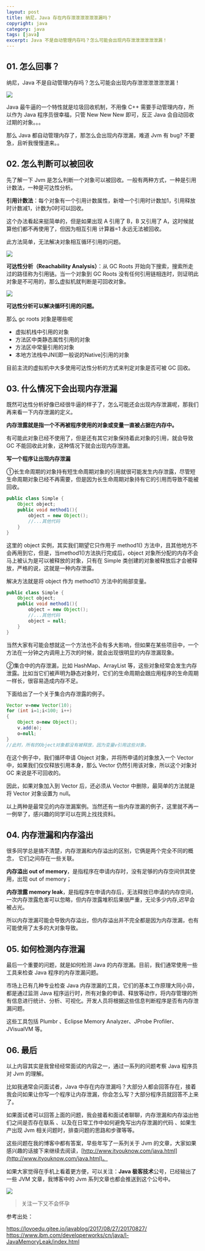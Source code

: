 ```yaml
---
layout: post
title: 纳尼，Java 存在内存泄泄泄泄泄泄漏吗？
copyright: java
category: java
tags: [java]
excerpt: Java 不是自动管理内存吗？怎么可能会出现内存泄泄泄泄泄泄漏！
---
```


## 01. 怎么回事？

纳尼，Java 不是自动管理内存吗？怎么可能会出现内存泄泄泄泄泄泄漏！

![](http://favorites.ren/assets/images/2019/java/nani.jpg)

Java 最牛逼的一个特性就是垃圾回收机制，不用像 C++ 需要手动管理内存，所以作为 Java 程序员很幸福，只管 New New New 即可，反正 Java 会自动回收过期的对象。。。

那么 Java 都自动管理内存了，那怎么会出现内存泄漏，难道 Jvm 有 bug? 不要急，且听我慢慢道来。。


## 02. 怎么判断可以被回收

先了解一下 Jvm 是怎么判断一个对象可以被回收。一般有两种方式，一种是引用计数法，一种是可达性分析。

**引用计数法**：每个对象有一个引用计数属性，新增一个引用时计数加1，引用释放时计数减1，计数为0时可以回收。

这个办法看起来挺简单的，但是如果出现 A 引用了 B，B 又引用了 A，这时候就算他们都不再使用了，但因为相互引用 计算器=1 永远无法被回收。

此方法简单，无法解决对象相互循环引用的问题。

![](http://favorites.ren/assets/images/2019/java/xunhuan.jpg)

**可达性分析（Reachability Analysis）**：从 GC Roots 开始向下搜索，搜索所走过的路径称为引用链。当一个对象到 GC Roots 没有任何引用链相连时，则证明此对象是不可用的，那么虚拟机就判断是可回收对象。

![](http://favorites.ren/assets/images/2019/java/gcroot.jpg)

**可达性分析可以解决循环引用的问题。**

那么 gc roots 对象是哪些呢

- 虚拟机栈中引用的对象
- 方法区中类静态属性引用的对象
- 方法区中常量引用的对象
- 本地方法栈中JNI[即一般说的Native]引用的对象

目前主流的虚拟机中大多使用可达性分析的方式来判定对象是否可被 GC 回收。


## 03. 什么情况下会出现内存泄漏

既然可达性分析好像已经很牛逼的样子了，怎么可能还会出现内存泄漏呢，那我们再来看一下内存泄漏的定义。

**内存泄露就是指一个不再被程序使用的对象或变量一直被占据在内存中。**

有可能此对象已经不使用了，但是还有其它对象保持着此对象的引用，就会导致 GC  不能回收此对象，这种情况下就会出现内存泄漏。

**写一个程序让出现内存泄漏**

①长生命周期的对象持有短生命周期对象的引用就很可能发生内存泄露，尽管短生命周期对象已经不再需要，但是因为长生命周期对象持有它的引用而导致不能被回收。


``` java
public class Simple {
    Object object;
    public void method1(){
        object = new Object();
        //...其他代码
    }
}
```

这里的 object 实例，其实我们期望它只作用于 method1() 方法中，且其他地方不会再用到它，但是，当method1()方法执行完成后，object 对象所分配的内存不会马上被认为是可以被释放的对象，只有在 Simple 类创建的对象被释放后才会被释放，严格的说，这就是一种内存泄露。

解决方法就是将 object 作为 method1() 方法中的局部变量。

``` java
public class Simple {
    Object object;
    public void method1(){
        object = new Object();
        //...其他代码
        object = null;
    }
}
```

当然大家有可能会想就这一个方法也不会有多大影响，但如果在某些项目中，一个方法在一分钟之内调用上万次的时候，就会出现很明显的内存泄漏现象。

②集合中的内存泄漏，比如 HashMap、ArrayList 等，这些对象经常会发生内存泄露。比如当它们被声明为静态对象时，它们的生命周期会跟应用程序的生命周期一样长，很容易造成内存不足。

下面给出了一个关于集合内存泄露的例子。

``` java
Vector v=new Vector(10);
for (int i=1;i<100; i++)
{
    Object o=new Object();
    v.add(o);
    o=null;
}
//此时，所有的Object对象都没有被释放，因为变量v引用这些对象。
```

在这个例子中，我们循环申请 Object 对象，并将所申请的对象放入一个 Vector 中，如果我们仅仅释放引用本身，那么 Vector 仍然引用该对象，所以这个对象对 GC 来说是不可回收的。

因此，如果对象加入到 Vector 后，还必须从 Vector 中删除，最简单的方法就是将 Vector 对象设置为 null。

以上两种是最常见的内存泄漏案例。当然还有一些内存泄漏的例子，这里就不再一一例举了，感兴趣的同学可以在网上找找资料。

## 04. 内存泄漏和内存溢出

很多同学总是搞不清楚，内存泄漏和内存溢出的区别，它俩是两个完全不同的概念， 它们之间存在一些关联。

**内存溢出 out of memory**，是指程序在申请内存时，没有足够的内存空间供其使用，出现 out of memory；

**内存泄露 memory leak**，是指程序在申请内存后，无法释放已申请的内存空间，一次内存泄露危害可以忽略，但内存泄露堆积后果很严重，无论多少内存,迟早会被占光。

所以内存泄漏可能会导致内存溢出，但内存溢出并不完全都是因为内存泄漏，也有可能使用了太多的大对象导致。

## 05. 如何检测内存泄漏

最后一个重要的问题，就是如何检测 Java 的内存泄漏。目前，我们通常使用一些工具来检查 Java 程序的内存泄漏问题。

市场上已有几种专业检查 Java 内存泄漏的工具，它们的基本工作原理大同小异，都是通过监测 Java 程序运行时，所有对象的申请、释放等动作，将内存管理的所有信息进行统计、分析、可视化。开发人员将根据这些信息判断程序是否有内存泄漏问题。

这些工具包括 Plumbr 、Eclipse Memory Analyzer、JProbe Profiler、JVisualVM 等。


## 06. 最后

以上内容其实是我曾经经常面试的内容之一，通过一系列的问题考察 Java 程序员对 Jvm 的理解。

比如我通常会问面试者，Java 中存在内存泄漏吗？大部分人都会回答存在，接着我会问如果让你写一个程序让内存泄漏，你会怎么写？大部分程序员就回答不上来了。

如果面试者可以回答上面的问题，我会接着和面试者聊聊，内存泄漏和内存溢出他们之间是否存在联系 、以及在日常工作中如何避免写出内存泄漏的代码 、如果生产出现 Jvm 相关问题时，排查问题的思路和步骤等等。

这些问题在我的博客中都有答案，早些年写了一系列关于 Jvm 的文章，大家如果感兴趣的话接下来继续去阅读，[http://www.ityouknow.com/java.html](http://www.ityouknow.com/java.html)。

如果大家觉得在手机上看着更方便，可以关注：**Java 极客技术**公号，已经输出了一些 JVM 文章，我博客中的 Jvm 系列文章也都会推送到这个公号中。

![](http://favorites.ren/assets/images/java.jpg)
>关注一下又不会怀孕

参考出处：

https://lovoedu.gitee.io/javablog/2017/08/27/20170827/  
https://www.ibm.com/developerworks/cn/java/l-JavaMemoryLeak/index.html




